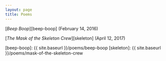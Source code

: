 ```yaml
---
layout: page
title: Poems
---
```


[_Beep Boop_][beep-boop] (February 14, 2016)

[_The Mask of the Skeleton Crew_][skeleton] (April 12, 2017)

[beep-boop]: {{ site.baseurl }}/poems/beep-boop
[skeleton]: {{ site.baseurl }}/poems/mask-of-the-skeleton-crew
